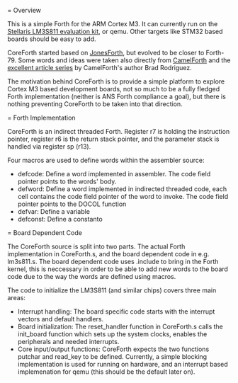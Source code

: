 = Overview

This is a simple Forth for the ARM Cortex M3. It can currently run on the [Stellaris LM3S811 evaluation
kit](http://www.ti.com/tool/ek-lm3s811), or qemu. Other targets like STM32 based boards should be easy to add.

CoreForth started based on [JonesForth](http://rwmj.wordpress.com/2010/08/07/jonesforth-git-repository/), but evolved to be closer
to Forth-79. Some words and ideas were taken also directly from [CamelForth](http://www.camelforth.com/) and the [excellent article
series](http://www.bradrodriguez.com/papers/moving1.htm) by CamelForth's author Brad Rodriguez.

The motivation behind CoreForth is to provide a simple platform to explore Cortex M3 based development boards, not so much to be a
fully fledged Forth implementation (neither is ANS Forth compliance a goal), but there is nothing preventing CoreForth to be taken
into that direction.

= Forth Implementation

CoreForth is an indirect threaded Forth. Register r7 is holding the instruction pointer, register r6 is the return stack pointer,
and the parameter stack is handled via register sp (r13).

Four macros are used to define words within the assembler source:

* defcode: Define a word implemented in assembler. The code field pointer points to the words' body.
* defword: Define a word implemented in indirected threaded code, each cell contains the code field pointer of the word to invoke.
  The code field pointer points to the DOCOL function
* defvar: Define a variable
* defconst: Define a constanto

= Board Dependent Code

The CoreForth source is split into two parts. The actual Forth implementation in CoreForth.s, and the board dependent code in e.g.
lm3s811.s. The board dependent code uses .include to bring in the Forth kernel, this is neccessary in order to be able to add new
words to the board code due to the way the words are defined using macros.

The code to initialize the LM3S811 (and similar chips) covers three main areas:

* Interrupt handling: The board specific code starts with the interrupt vectors and default handlers.
* Board initialization: The reset\_handler function in CoreForth.s calls the init\_board function which sets up the system clocks,
  enables the peripherals and needed interrupts.
* Core input/output functions: CoreForth expects the two functions putchar and read\_key to be defined. Currently, a simple
  blocking implementation is used for running on hardware, and an interrupt based implemenation for qemu (this should be the default
later on). 
